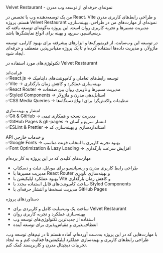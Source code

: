 Velvet Restaurant - نمونه‌ای حرفه‌ای از توسعه وب مدرن  

من یک توسعه‌دهنده وب با تخصص در React، Vite و طراحی رابط‌های کاربری مدرن هستم. پروژه Velvet Restaurant نمونه‌ای از مهارت‌های من در طراحی، بهینه‌سازی، مدیریت مسیرها و تجربه کاربری روان است. این پروژه به‌گونه‌ای توسعه یافته که ریسپانسیو، سریع، و بهینه برای انواع نمایشگرها باشد.  

در توسعه این وب‌سایت، از فریمورک‌ها و ابزارهای پیشرفته برای بهبود کارایی، توسعه ماژولار، و مدیریت داده‌ها استفاده کرده‌ام تا یک پروژه مقیاس‌پذیر، منعطف و حرفه‌ای ایجاد شود.  

تکنولوژی‌های مورد استفاده در Velvet Restaurant  

فرانت‌اند  
✅React.js → توسعه رابط‌های تعاملی و کامپوننت‌های داینامیک  
✅Vite → بهینه‌سازی عملکرد و کاهش زمان بارگذاری  
✅React Router → مدیریت مسیرها و ناوبری روان بین صفحات  
✅Styled Components → استایل‌دهی مدرن و ماژولار  
✅CSS Media Queries → تنظیمات واکنش‌گرا برای انواع دستگاه‌ها  

انتشار و بهینه‌سازی  
✅Git & GitHub → مدیریت نسخه و همکاری تیمی  
✅GitHub Pages & gh-pages → انتشار سریع و آسان  
✅ESLint & Prettier → استانداردسازی و بهینه‌سازی کد  

API و خدمات خارجی  
✅Google Fonts → بهبود تجربه کاربری با انتخاب فونت مناسب  
✅Font Optimization & Lazy Loading → افزایش سرعت بارگذاری  

مهارت‌های کلیدی که در این پروژه به کار برده‌ام  

- طراحی رابط کاربری مدرن و ریسپانسیو برای موبایل، تبلت و دسکتاپ  
- مدیریت مسیرها با React Router و بهینه‌سازی ناوبری  
- بهبود عملکرد اپلیکیشن با Vite و کاهش زمان بارگذاری  
- ساخت کامپوننت‌های قابل استفاده مجدد با Styled Components  
- مدیریت نسخه‌ها و انتشار حرفه‌ای با GitHub Pages  

دستاوردهای پروژه  

- ساخت یک وب‌سایت کامل و کاربردی برای Velvet Restaurant  
- بهینه‌سازی عملکرد و تجربه کاربری روان  
- استفاده از جدیدترین تکنولوژی‌های توسعه وب  
- انعطاف‌پذیری و مقیاس‌پذیری برای توسعه آینده  

با مهارت‌هایی که در این پروژه به‌دست آورده‌ام، آماده هستم تا در تیم‌های توسعه وب، طراحی رابط‌های کاربری و بهینه‌سازی عملکرد اپلیکیشن‌ها فعالیت کنم و به ایجاد تجربیات دیجیتال مدرن و کاربرپسند کمک کنم.  
